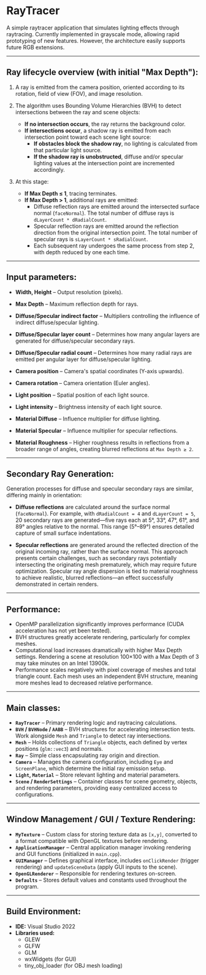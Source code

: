 # RayTracer

A simple raytracer application that simulates lighting effects through raytracing. Currently implemented in grayscale mode, allowing rapid prototyping of new features. However, the architecture easily supports future RGB extensions.

---

## Ray lifecycle overview (with initial "Max Depth"):

1. A ray is emitted from the camera position, oriented according to its rotation, field of view (FOV), and image resolution.

2. The algorithm uses Bounding Volume Hierarchies (BVH) to detect intersections between the ray and scene objects:
   - **If no intersection occurs**, the ray returns the background color.
   - **If intersections occur**, a shadow ray is emitted from each intersection point toward each scene light source:
     - **If obstacles block the shadow ray**, no lighting is calculated from that particular light source.
     - **If the shadow ray is unobstructed**, diffuse and/or specular lighting values at the intersection point are incremented accordingly.

3. At this stage:
   - **If Max Depth ≤ 1**, tracing terminates.
   - **If Max Depth > 1**, additional rays are emitted:
     - Diffuse reflection rays are emitted around the intersected surface normal (`faceNormal`). The total number of diffuse rays is `dLayerCount * dRadialCount`.
     - Specular reflection rays are emitted around the reflection direction from the original intersection point. The total number of specular rays is `sLayerCount * sRadialCount`.
     - Each subsequent ray undergoes the same process from step 2, with depth reduced by one each time.

---

## Input parameters:

- **Width, Height** – Output resolution (pixels).
- **Max Depth** – Maximum reflection depth for rays.
- **Diffuse/Specular indirect factor** – Multipliers controlling the influence of indirect diffuse/specular lighting.
- **Diffuse/Specular layer count** – Determines how many angular layers are generated for diffuse/specular secondary rays.
- **Diffuse/Specular radial count** – Determines how many radial rays are emitted per angular layer for diffuse/specular lighting.

- **Camera position** – Camera's spatial coordinates (Y-axis upwards).
- **Camera rotation** – Camera orientation (Euler angles).

- **Light position** – Spatial position of each light source.
- **Light intensity** – Brightness intensity of each light source.

- **Material Diffuse** – Influence multiplier for diffuse lighting.
- **Material Specular** – Influence multiplier for specular reflections.
- **Material Roughness** – Higher roughness results in reflections from a broader range of angles, creating blurred reflections at `Max Depth ≥ 2`.

---

## Secondary Ray Generation:

Generation processes for diffuse and specular secondary rays are similar, differing mainly in orientation:

- **Diffuse reflections** are calculated around the surface normal (`faceNormal`). For example, with `dRadialCount = 4` and `dLayerCount = 5`, 20 secondary rays are generated—five rays each at 5°, 33°, 47°, 61°, and 89° angles relative to the normal. This range (5°–89°) ensures detailed capture of small surface indentations.

- **Specular reflections** are generated around the reflected direction of the original incoming ray, rather than the surface normal. This approach presents certain challenges, such as secondary rays potentially intersecting the originating mesh prematurely, which may require future optimization. Specular ray angle dispersion is tied to material roughness to achieve realistic, blurred reflections—an effect successfully demonstrated in certain renders.

---

## Performance:

- OpenMP parallelization significantly improves performance (CUDA acceleration has not yet been tested).
- BVH structures greatly accelerate rendering, particularly for complex meshes.
- Computational load increases dramatically with higher Max Depth settings. Rendering a scene at resolution 100×100 with a Max Depth of 3 may take minutes on an Intel 13900k.
- Performance scales negatively with pixel coverage of meshes and total triangle count. Each mesh uses an independent BVH structure, meaning more meshes lead to decreased relative performance.

---

## Main classes:

- **`RayTracer`** – Primary rendering logic and raytracing calculations.
- **`BVH` / `BVHNode` / `AABB`** – BVH structures for accelerating intersection tests. Work alongside `Mesh` and `Triangle` to detect ray intersections.
- **`Mesh`** – Holds collections of `Triangle` objects, each defined by vertex positions (`glm::vec3`) and normals.
- **`Ray`** – Simple class encapsulating ray origin and direction.
- **`Camera`** – Manages the camera configuration, including `Eye` and `ScreenPlane`, which determine the initial ray emission setup.
- **`Light`, `Material`** – Store relevant lighting and material parameters.
- **`Scene` / `RenderSettings`** – Container classes for scene geometry, objects, and rendering parameters, providing easy centralized access to configurations.

---

## Window Management / GUI / Texture Rendering:

- **`MyTexture`** – Custom class for storing texture data as `[x,y]`, converted to a format compatible with OpenGL textures before rendering.
- **`ApplicationManager`** – Central application manager invoking rendering and GUI functions (initialized in `main.cpp`).
- **`GUIManager`** – Defines graphical interface, includes `onClickRender` (trigger rendering) and `updateSceneData` (apply GUI inputs to the scene).
- **`OpenGLRenderer`** – Responsible for rendering textures on-screen.
- **`Defaults`** – Stores default values and constants used throughout the program.

---

## Build Environment:

- **IDE:** Visual Studio 2022
- **Libraries used:**
  - GLEW
  - GLFW
  - GLM
  - wxWidgets (for GUI)
  - tiny_obj_loader (for OBJ mesh loading)

